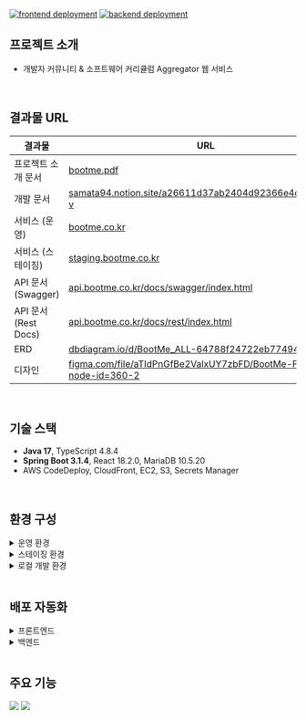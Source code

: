 [![frontend deployment](https://github.com/Jinwook94/bootme/actions/workflows/frontend-deploy.yml/badge.svg)](https://github.com/Jinwook94/bootme/actions/workflows/frontend-deploy.yml)
[![backend deployment](https://github.com/Jinwook94/bootme/actions/workflows/backend-deploy.yml/badge.svg)](https://github.com/Jinwook94/bootme/actions/workflows/backend-deploy.yml)

## 프로젝트 소개
- 개발자 커뮤니티 & 소프트웨어 커리큘럼 Aggregator 웹 서비스

<br>

## 결과물 URL
| 결과물                | URL                                                                                                                                              |
|--------------------|--------------------------------------------------------------------------------------------------------------------------------------------------|
| 프로젝트 소개 문서         | [bootme.pdf](https://github.com/Jinwook94/bootme/files/13464124/bootme.pdf)                                                                      |
| 개발 문서              | [samata94.notion.site/a26611d37ab2404d92366e4c5677efff?v](https://samata94.notion.site/a26611d37ab2404d92366e4c5677efff?v)                       |
| 서비스 (운영)           | [bootme.co.kr](https://bootme.co.kr)                                                                                                             |
| 서비스 (스테이징)         | [staging.bootme.co.kr](https://staging.bootme.co.kr)                                                                                             |
| API 문서 (Swagger)   | [api.bootme.co.kr/docs/swagger/index.html](https://api.bootme.co.kr/docs/swagger/index.html)                                                     |
| API 문서 (Rest Docs) | [api.bootme.co.kr/docs/rest/index.html](https://api.bootme.co.kr/docs/rest/index.html)                                                           |
| ERD                | [dbdiagram.io/d/BootMe_ALL-64788f24722eb77494373f88](https://dbdiagram.io/d/BootMe_ALL-64788f24722eb77494373f88)                                 |
| 디자인                | [figma.com/file/aTIdPnGfBe2ValxUY7zbFD/BootMe-Figma?node-id=360-2](https://www.figma.com/file/aTIdPnGfBe2ValxUY7zbFD/BootMe-Figma?node-id=360-2) |

<br>

## 기술 스택
- **Java 17**, TypeScript 4.8.4
- **Spring Boot 3.1.4**, React 18.2.0, MariaDB 10.5.20
- AWS CodeDeploy, CloudFront, EC2, S3, Secrets Manager

<br>

## 환경 구성

<details>
  <summary>운영 환경</summary>

  <img src="https://github.com/Jinwook94/bootme/assets/44575214/7f42da5d-0183-404e-91c2-80ec573a3d9f">
</details>

<details>
  <summary>스테이징 환경</summary>

  <img src="https://github.com/Jinwook94/bootme/assets/44575214/e2637b87-35f2-434a-8cfe-a7bbf54b9148">
</details>

<details>
  <summary>로컬 개발 환경</summary>

  <img src="https://github.com/Jinwook94/bootme/assets/44575214/35803ea7-f84e-4335-8111-15f6762de0ec">
</details>

<br>

## 배포 자동화
<details>
  <summary>프론트엔드</summary>

  <img src="https://github.com/Jinwook94/bootme/assets/44575214/61817685-222f-4bf8-a10d-9cffaf13d994">
</details>

<details>
  <summary>백엔드</summary>

  <img src="https://github.com/Jinwook94/bootme/assets/44575214/2569b04f-74e8-457a-815e-5d641afce6c1">
</details>

<br>

## 주요 기능
<img src="https://github.com/Jinwook94/bootme/assets/44575214/a7c8fad7-2db3-44fa-8f08-cf8c28b4bc80">
<img src="https://github.com/Jinwook94/bootme/assets/44575214/b4f85fed-a6f9-4ae2-9c9f-60486b8f4820">

<br>
